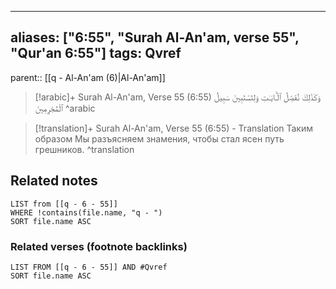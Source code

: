 
---
aliases: ["6:55", "Surah Al-An'am, verse 55", "Qur'an 6:55"]
tags: Qvref
---

parent:: [[q - Al-An'am (6)|Al-An'am]]

> [!arabic]+ Surah Al-An'am, Verse 55 (6:55)
> <span class="quran-arabic">وَكَذَٰلِكَ نُفَصِّلُ ٱلْـَٔايَـٰتِ وَلِتَسْتَبِينَ سَبِيلُ ٱلْمُجْرِمِينَ</span>
^arabic

> [!translation]+ Surah Al-An'am, Verse 55 (6:55) - Translation
> Таким образом Мы разъясняем знамения, чтобы стал ясен путь грешников.
^translation



## Related notes
```dataview
LIST from [[q - 6 - 55]]
WHERE !contains(file.name, "q - ")
SORT file.name ASC
```

### Related verses (footnote backlinks)
```dataview
LIST FROM [[q - 6 - 55]] AND #Qvref
SORT file.name ASC
```


